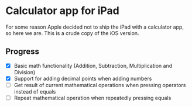 # Calculator app for iPad

For some reason Apple decided not to ship the iPad with a calculator app, so here we are. This is a crude copy of the iOS version.


## Progress
- [x] Basic math functionality (Addition, Subtraction, Multiplication and Division)
- [x] Support for adding decimal points when adding numbers
- [ ] Get result of current mathematical operations when pressing operators instead of equals
- [ ] Repeat mathematical operation when repeatedly pressing equals
